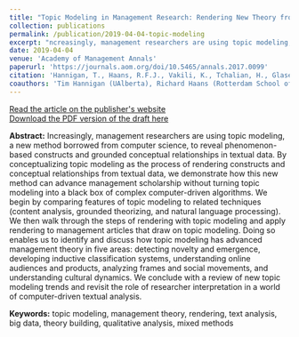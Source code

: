 ```yaml
---
title: "Topic Modeling in Management Research: Rendering New Theory from Textual Data"
collection: publications
permalink: /publication/2019-04-04-topic-modeling
excerpt: "ncreasingly, management researchers are using topic modeling, a new method borrowed from computer science, to reveal phenomenon-based constructs and grounded conceptual relationships in textual data. By conceptualizing topic modeling as the process of rendering constructs and conceptual relationships from textual data, we demonstrate how this new method can advance management scholarship without turning topic modeling into a black box of complex computer-driven algorithms..."
date: 2019-04-04
venue: 'Academy of Management Annals'
paperurl: 'https://journals.aom.org/doi/10.5465/annals.2017.0099'
citation: 'Hannigan, T., Haans, R.F.J., Vakili, K., Tchalian, H., Glaser, V., Wang, M., Kaplan, S., Jennings, P.D. 2019. &quot;Topic Modeling in Management Research: Rendering New Theory from Textual Data..&quot; <i>Academy of Management Annals</i>, 13(2): 586-632.'
coauthors: 'Tim Hannigan (UAlberta), Richard Haans (Rotterdam School of Management), Hovig Tchalian (Claremont), Vern Glaser (UAlberta), Milo Wang (UAlberta), Sarah Kaplan (Rotman), Dev Jennings (Ualberta)'
---
```

[Read the article on the publisher's website](https://journals.aom.org/doi/10.5465/annals.2017.0099)<br>
[Download the PDF version of the draft here](/files/creativity_specialization_pace_of_change.pdf)

<b>Abstract:</b> Increasingly, management researchers are using topic modeling, a new method borrowed from computer science, to reveal phenomenon-based constructs and grounded conceptual relationships in textual data. By conceptualizing topic modeling as the process of rendering constructs and conceptual relationships from textual data, we demonstrate how this new method can advance management scholarship without turning topic modeling into a black box of complex computer-driven algorithms. We begin by comparing features of topic modeling to related techniques (content analysis, grounded theorizing, and natural language processing). We then walk through the steps of rendering with topic modeling and apply rendering to management articles that draw on topic modeling. Doing so enables us to identify and discuss how topic modeling has advanced management theory in five areas: detecting novelty and emergence, developing inductive classification systems, understanding online audiences and products, analyzing frames and social movements, and understanding cultural dynamics. We conclude with a review of new topic modeling trends and revisit the role of researcher interpretation in a world of computer-driven textual analysis.

<b>Keywords:</b> topic modeling, management theory, rendering, text analysis, big data, theory building, qualitative analysis, mixed methods
